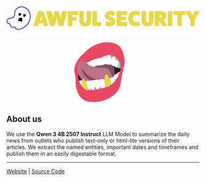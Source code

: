 ![Awful Security News](assets/logo.png)

<center><img alt="News Summarization Publishing", src="./assets/illustration.png"></img></center>

## About us

We use the **Qwen 3 4B 2507 Instruct** LLM Model to summarize the daily news from outlets who publish text-only or html-lite versions of their articles. We extract the named entities, important dates and timeframes and publish them in an easily digestable format.

----

[Website](https://news.awfulsec.com) | [Source Code](https://github.com/graves/awful_security_news/)

